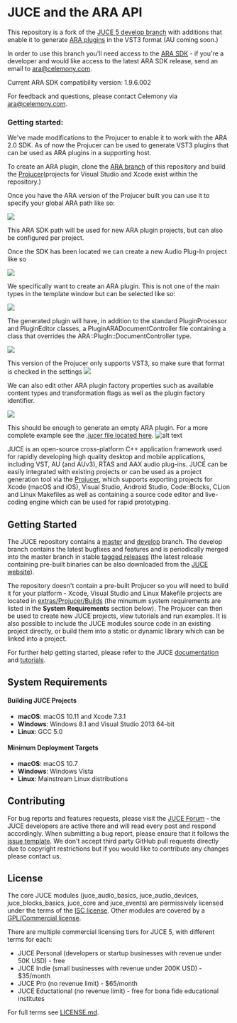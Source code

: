 # JUCE and the ARA API

This repository is a fork of the [JUCE 5 develop branch](https://github.com/WeAreROLI/JUCE) with additions that enable it to generate [ARA plugins](http://www.celemony.com/en/service1/about-celemony/technologies) in the VST3 format (AU coming soon.)

In order to use this branch you'll need access to the [ARA SDK](http://www.celemony.com/en/service1/about-celemony/technologies) - if you're a developer and would like access to the latest ARA SDK release, send an email to [ara@celemony.com](mailto:ara@celemony.com?Subject=JUCE%20ARA%20integration). 

Current ARA SDK compatibility version: 1.9.6.002

For feedback and questions, please contact Celemony via [ara@celemony.com](mailto:ara@celemony.com?Subject=JUCE%20ARA%20integration).

### Getting started:

We've made modifications to the Projucer to enable it to work with the ARA 2.0 SDK. As of now the Projucer can be used to generate VST3 plugins that can be used as ARA plugins in a supporting host. 

To create an ARA plugin, clone the [ARA branch](https://github.com/Celemony/JUCE_ARA/tree/ARA) of this repository and build the [Projucer](https://github.com/Celemony/JUCE_ARA/tree/ARA/extras/Projucer)(projects for Visual Studio and Xcode exist within the repository.)

Once you have the ARA version of the Projucer built you can use it to specify your global ARA path like so:

<img src="https://i.imgur.com/fRjU8kB.png"/>

This ARA SDK path will be used for new ARA plugin projects, but can also be configured per project. 

Once the SDK has been located we can create a new Audio Plug-In project like so

<img src="https://i.imgur.com/cqsEA18.png"/>

We specifically want to create an ARA plugin. This is not one of the main types in the template window but can be selected like so:

<img src="https://i.imgur.com/mY6Z1XL.png"/>

The generated plugin will have, in addition to the standard PluginProcessor and PluginEditor classes, a PluginARADocumentController file containing a class that overrides the ARA::PlugIn::DocumentController type. 

<img src="https://i.imgur.com/JqNIe2b.png"/>

This version of the Projucer only supports VST3, so make sure that format is checked in the settings
<img src="https://i.imgur.com/7wWWPuK.png"/>

We can also edit other ARA plugin factory properties such as available content types and transformation flags as well as the plugin factory identifier. 

<img src="https://i.imgur.com/mJoXIxG.png"/>

This should be enough to generate an empty ARA plugin. For a more complete example see the [.jucer file located here](https://github.com/Celemony/JUCE_ARA/tree/ARA/examples/ARA). 
![alt text](https://d30pueezughrda.cloudfront.net/juce/JUCE_banner.png "JUCE")

JUCE is an open-source cross-platform C++ application framework used for rapidly 
developing high quality desktop and mobile applications, including VST, AU (and AUv3), 
RTAS and AAX audio plug-ins. JUCE can be easily integrated with existing projects or can 
be used as a project generation tool via the [Projucer](https://juce.com/discover/projucer), 
which supports exporting projects for Xcode (macOS and iOS), Visual Studio, Android Studio, 
Code::Blocks, CLion and Linux Makefiles as well as containing a source code editor and 
live-coding engine which can be used for rapid prototyping. 

## Getting Started
The JUCE repository contains a [master](https://github.com/weareroli/JUCE/tree/master) 
and [develop](https://github.com/weareroli/JUCE/tree/develop) branch. The develop branch 
contains the latest bugfixes and features and is periodically merged into the master 
branch in stable [tagged releases](https://github.com/WeAreROLI/JUCE/releases) 
(the latest release containing pre-built binaries can be also downloaded from the 
[JUCE website](https://shop.juce.com/get-juce)).

The repository doesn't contain a pre-built Projucer so you will need to build it
for your platform - Xcode, Visual Studio and Linux Makefile projects are located in 
[extras/Projucer/Builds](/extras/Projucer/Builds) 
(the minumum system requirements are listed in the __System Requirements__ section below). 
The Projucer can then be used to create new JUCE projects, view tutorials and run examples. 
It is also possible to include the JUCE modules source code in an existing project directly, 
or build them into a static or dynamic library which can be linked into a project.

For further help getting started, please refer to the JUCE 
[documentation](https://juce.com/learn/documentation) and 
[tutorials](https://juce.com/learn/tutorials).

## System Requirements
#### Building JUCE Projects
- __macOS__: macOS 10.11 and Xcode 7.3.1
- __Windows__: Windows 8.1 and Visual Studio 2013 64-bit
- __Linux__: GCC 5.0

#### Minimum Deployment Targets
- __macOS__: macOS 10.7
- __Windows__: Windows Vista
- __Linux__: Mainstream Linux distributions

## Contributing
For bug reports and features requests, please visit the [JUCE Forum](https://forum.juce.com/) - 
the JUCE developers are active there and will read every post and respond accordingly. When
submitting a bug report, please ensure that it follows the 
[issue template](/.github/ISSUE_TEMPLATE.txt). 
We don't accept third party GitHub pull requests directly due to copyright restrictions 
but if you would like to contribute any changes please contact us.

## License
The core JUCE modules (juce_audio_basics, juce_audio_devices, juce_blocks_basics, juce_core 
and juce_events) are permissively licensed under the terms of the 
[ISC license](http://www.isc.org/downloads/software-support-policy/isc-license/). 
Other modules are covered by a 
[GPL/Commercial license](https://www.gnu.org/licenses/gpl-3.0.en.html).

There are multiple commercial licensing tiers for JUCE 5, with different terms for each:
- JUCE Personal (developers or startup businesses with revenue under 50K USD) - free
- JUCE Indie (small businesses with revenue under 200K USD) - $35/month
- JUCE Pro (no revenue limit) - $65/month
- JUCE Eductational (no revenue limit) - free for bona fide educational institutes

For full terms see [LICENSE.md](LICENSE.md).
